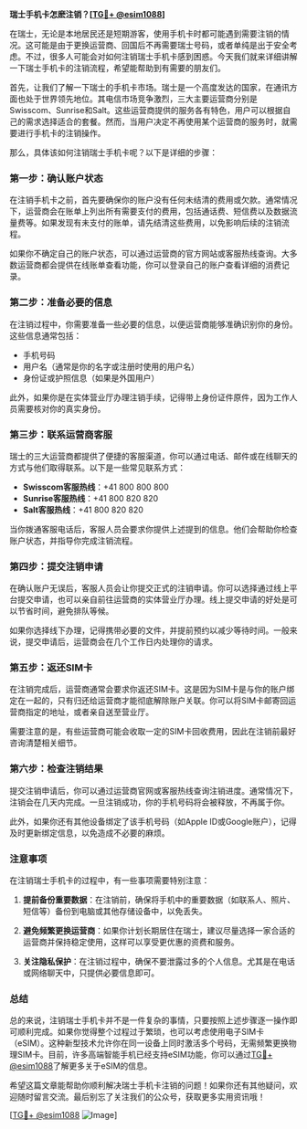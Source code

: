 **瑞士手机卡怎麽注销？[[TG💪+ @esim1088](https://t.me/s/esim1088)]**

在瑞士，无论是本地居民还是短期游客，使用手机卡时都可能遇到需要注销的情况。这可能是由于更换运营商、回国后不再需要瑞士号码，或者单纯是出于安全考虑。不过，很多人可能会对如何注销瑞士手机卡感到困惑。今天我们就来详细讲解一下瑞士手机卡的注销流程，希望能帮助到有需要的朋友们。

首先，让我们了解一下瑞士的手机卡市场。瑞士是一个高度发达的国家，在通讯方面也处于世界领先地位。其电信市场竞争激烈，三大主要运营商分别是Swisscom、Sunrise和Salt。这些运营商提供的服务各有特色，用户可以根据自己的需求选择适合的套餐。然而，当用户决定不再使用某个运营商的服务时，就需要进行手机卡的注销操作。

那么，具体该如何注销瑞士手机卡呢？以下是详细的步骤：

### **第一步：确认账户状态**
在注销手机卡之前，首先要确保你的账户没有任何未结清的费用或欠款。通常情况下，运营商会在账单上列出所有需要支付的费用，包括通话费、短信费以及数据流量费等。如果发现有未支付的账单，请先结清这些费用，以免影响后续的注销流程。

如果你不确定自己的账户状态，可以通过运营商的官方网站或客服热线查询。大多数运营商都会提供在线账单查看功能，你可以登录自己的账户查看详细的消费记录。

### **第二步：准备必要的信息**
在注销过程中，你需要准备一些必要的信息，以便运营商能够准确识别你的身份。这些信息通常包括：
- 手机号码
- 用户名（通常是你的名字或注册时使用的用户名）
- 身份证或护照信息（如果是外国用户）

此外，如果你是在实体营业厅办理注销手续，记得带上身份证件原件，因为工作人员需要核对你的真实身份。

### **第三步：联系运营商客服**
瑞士的三大运营商都提供了便捷的客服渠道，你可以通过电话、邮件或在线聊天的方式与他们取得联系。以下是一些常见联系方式：

- **Swisscom客服热线**：+41 800 800 800
- **Sunrise客服热线**：+41 800 820 820
- **Salt客服热线**：+41 800 820 820

当你拨通客服电话后，客服人员会要求你提供上述提到的信息。他们会帮助你检查账户状态，并指导你完成注销流程。

### **第四步：提交注销申请**
在确认账户无误后，客服人员会让你提交正式的注销申请。你可以选择通过线上平台提交申请，也可以亲自前往运营商的实体营业厅办理。线上提交申请的好处是可以节省时间，避免排队等候。

如果你选择线下办理，记得携带必要的文件，并提前预约以减少等待时间。一般来说，提交申请后，运营商会在几个工作日内处理你的请求。

### **第五步：返还SIM卡**
在注销完成后，运营商通常会要求你返还SIM卡。这是因为SIM卡是与你的账户绑定在一起的，只有归还给运营商才能彻底解除账户关联。你可以将SIM卡邮寄回运营商指定的地址，或者亲自送至营业厅。

需要注意的是，有些运营商可能会收取一定的SIM卡回收费用，因此在注销前最好咨询清楚相关细节。

### **第六步：检查注销结果**
提交注销申请后，你可以通过运营商官网或客服热线查询注销进度。通常情况下，注销会在几天内完成。一旦注销成功，你的手机号码将会被释放，不再属于你。

此外，如果你还有其他设备绑定了该手机号码（如Apple ID或Google账户），记得及时更新绑定信息，以免造成不必要的麻烦。

### **注意事项**
在注销瑞士手机卡的过程中，有一些事项需要特别注意：

1. **提前备份重要数据**：在注销前，确保将手机中的重要数据（如联系人、照片、短信等）备份到电脑或其他存储设备中，以免丢失。
   
2. **避免频繁更换运营商**：如果你计划长期居住在瑞士，建议尽量选择一家合适的运营商并保持稳定使用，这样可以享受更优惠的资费和服务。

3. **关注隐私保护**：在注销过程中，确保不要泄露过多的个人信息。尤其是在电话或网络聊天中，只提供必要信息即可。

### **总结**
总的来说，注销瑞士手机卡并不是一件复杂的事情，只要按照上述步骤逐一操作即可顺利完成。如果你觉得整个过程过于繁琐，也可以考虑使用电子SIM卡（eSIM）。这种新型技术允许你在同一设备上同时激活多个号码，无需频繁更换物理SIM卡。目前，许多高端智能手机已经支持eSIM功能，你可以通过[TG💪+ @esim1088](https://t.me/s/esim1088)了解更多关于eSIM的信息。

希望这篇文章能帮助你顺利解决瑞士手机卡注销的问题！如果你还有其他疑问，欢迎随时留言交流。最后别忘了关注我们的公众号，获取更多实用资讯哦！

[[TG💪+ @esim1088](https://t.me/s/esim1088) ![Image](https://i.postimg.cc/4NQfJmqS/Snipaste-2025-05-13-00-14-12.png)]
